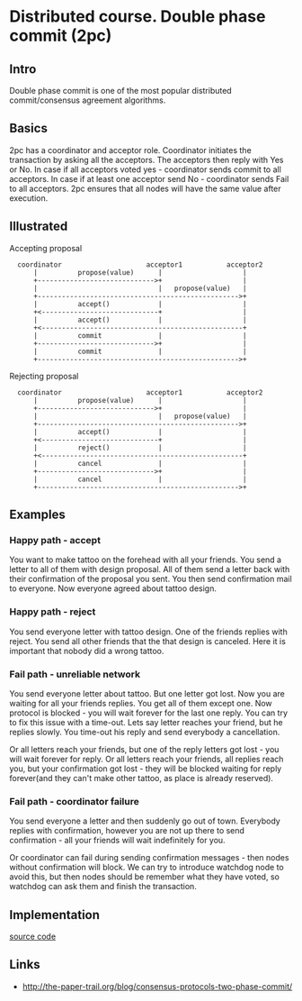 # Distributed course. Double phase commit (2pc) #
## Intro ##
Double phase commit is one of the most popular distributed commit/consensus agreement algorithms.

## Basics ##
2pc has a coordinator and acceptor role. 
Coordinator initiates the transaction by asking all the acceptors. 
The acceptors then reply with Yes or No. In case if all acceptors voted yes - coordinator sends commit to all acceptors. In case if at least one acceptor send No - coordinator sends Fail to all acceptors.
2pc ensures that all nodes will have the same value after execution.

## Illustrated ##
Accepting proposal
```
  coordinator                     acceptor1           acceptor2
      |          propose(value)      |                    |
      +----------------------------->+                    |
      |                              |   propose(value)   |
      +-------------------------------------------------->+
      |          accept()            |                    |
      +<-----------------------------+                    |
      |          accept()            |                    |
      +<--------------------------------------------------+
      |          commit              |                    |
      +----------------------------->+                    |
      |          commit              |                    |        
      +-------------------------------------------------->+
```

Rejecting proposal
```
  coordinator                     acceptor1           acceptor2
      |          propose(value)      |                    |
      +----------------------------->+                    |
      |                              |   propose(value)   |
      +-------------------------------------------------->+
      |          accept()            |                    |
      +<-----------------------------+                    |
      |          reject()            |                    |
      +<--------------------------------------------------+
      |          cancel              |                    |
      +----------------------------->+                    |
      |          cancel              |                    |
      +-------------------------------------------------->+
```


## Examples ##
### Happy path - accept ###
You want to make tattoo on the forehead with all your friends. You send a letter to all of them with design proposal.
All of them send a letter back with their confirmation of the proposal you sent.
You then send confirmation mail to everyone. Now everyone agreed about tattoo design.

### Happy path - reject ###
You send everyone letter with tattoo design. One of the friends replies with reject.
You send all other friends that the that design is canceled.
Here it is important that nobody did a wrong tattoo.

### Fail path - unreliable network ###
You send everyone letter about tattoo. But one letter got lost.
Now you are waiting for all your friends replies. You get all of them except one.
Now protocol is blocked - you will wait forever for the last one reply.
You can try to fix this issue with a time-out. Lets say letter reaches your friend, but he replies slowly.
You time-out his reply and send everybody a cancellation.

Or all letters reach your friends, but one of the reply letters got lost - you will wait forever for reply.
Or all letters reach your friends, all replies reach you, but your confirmation got lost - they will be blocked waiting for reply forever(and they can't make other tattoo, as place is already reserved).

### Fail path - coordinator failure ###
You send everyone a letter and then suddenly go out of town.
Everybody replies with confirmation, however you are not up there to send confirmation - all your friends will wait indefinitely for you.

Or coordinator can fail during sending confirmation messages - then nodes without confirmation will block.
We can try to introduce watchdog node to avoid this, but then nodes should be remember what they have voted, so watchdog can ask them and finish the transaction.

## Implementation ##
[source code](https://github.com/dehun/distributed-course/blob/master/src/main/scala/algorithms/DoublePhaseCommitBehaviour.scala)

## Links ##

- http://the-paper-trail.org/blog/consensus-protocols-two-phase-commit/
